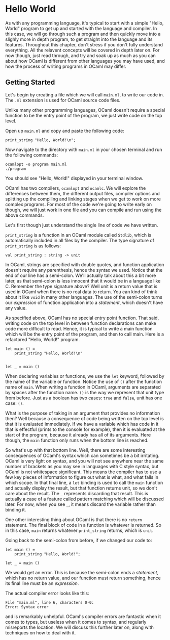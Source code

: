 # Hello World

As with any programming language, it's typical to start with a simple "Hello, World" program to get up and started with the language and compiler. In this case, we will go through such a program and then quickly move into a slighly more in depth program, to get straight into the language and its features. Throughout this chapter, don't stress if you don't fully understand everything. All the relavent concepts will be covered in depth later on. For now though, just read through, and try and soak up as much as you can about how OCaml is different from other languages you may have used, and how the process of writing programs in OCaml may differ.


## Getting Started

Let's begin by creating a file which we will call `main.ml`, to write our code in. The `.ml` extension is used for OCaml source code files.

Unlike many other programming languages, OCaml doesn't require a special function to be the entry point of the program, we just write code on the top level.

Open up `main.ml` and copy and paste the following code:

```
print_string "Hello, World!\n";
```

Now navigate to the directory with `main.ml` in your chosen terminal and run the following commands:

```
ocamlopt -o program main.ml
./program
```

You should see "Hello, World!" displayed in your terminal window.

OCaml has two compilers, `ocamlopt` and `ocamlc`. We will explore the differences between them, the different output files, compiler options and splitting up the compiling and linking stages when we get to work on more complex programs. For most of the code we're going to write early on though, we will just work in one file and you can compile and run using the above commands.

Let's first though just understand the single line of code we have written.

`print_string` is a function in an OCaml module called `Stdlib`, which is automatically included in all files by the compiler. The type signature of `print_string` is as follows:

```
val print_string : string -> unit
```

In OCaml, strings are specified with double quotes, and function application doesn't require any parenthesis, hence the syntax we used. Notice that the end of our line has a semi-colon. We'll actually talk about this a bit more later, as that semi-colon is less innocent that it would be in a language like C. Remember the type signature above? Well unit is a return value that is used in OCaml when there is no real data to return. You can kind of think about it like `void` in many other languages. The use of the semi-colon turns our *expression* of function application into a *statement*, which doesn't have any value.

As specified above, OCaml has no special entry point function. That said, writing code on the top level in between function declarations can make code more difficult to read. Hence, it is typical to write a main function which will be the entry point of the program, and then to call main. Here is a refactored "Hello, World!" program.

```
let main () =
    print_string "Hello, World!\n"


let _ = main ()
```

When declaring variables or functions, we use the `let` keyword, followed by the name of the variable or function. Notice the use of `()` after the function name of `main`. When writing a function in OCaml, arguments are separated by spaces after the function name. `()` is the way we represent that unit type from before. Just as a boolean has two cases: `true` and `false`, unit has one case: `()`.

What is the purpose of taking in an argument that provides no information then? Well because a consequence of code being written on the top level is that it is evaluated immediately. If we have a variable which has code in it that is effectful (prints to the console for example), then it is evaluated at the start of the program, because it already has all of its arguments. Here though, the `main` function only runs when the bottom line is reached.

So what's up with that bottom line. Well, there are some interesting consequences of OCaml's syntax which can sometimes be a bit irritating. OCaml is very light on syntax, and you will not see anywhere near the same number of brackets as you may see in languages with C style syntax, but OCaml is not whitespace significant. This means the compiler has to use a few key pieces of information to figure out what is what, and what falls in which scope. In that final line, a `let` binding is used to call the `main` function and actually display the result, but that function returns unit, so we don't care about the result. The `_` represents discarding that result. This is actually a case of a feature called pattern matching which will be discussed later. For now, when you see `_`, it means discard the variable rather than binding it.

One other interesting thing about OCaml is that there is no `return` statement. The final block of code in a function is whatever is returned. So in this case, `main` returns whatever `print_string` returns, which is `unit`.

Going back to the semi-colon from before, if we changed our code to:

```
let main () =
    print_string "Hello, World!";

let _ = main ()
```

We would get an error. This is because the semi-colon ends a *statement*, which has no return value, and our function must return something, hence its final line must be an *expression*.

The actual compiler error looks like this:

```
File "main.ml", line 6, characters 0-0:
Error: Syntax error
```

and is remarkably unhelpful. OCaml's compiler errors are fantastic when it comes to types, but useless when it comes to syntax, and regularly misreports the location. We will discuss this further later on, along with techniques on how to deal with it.
